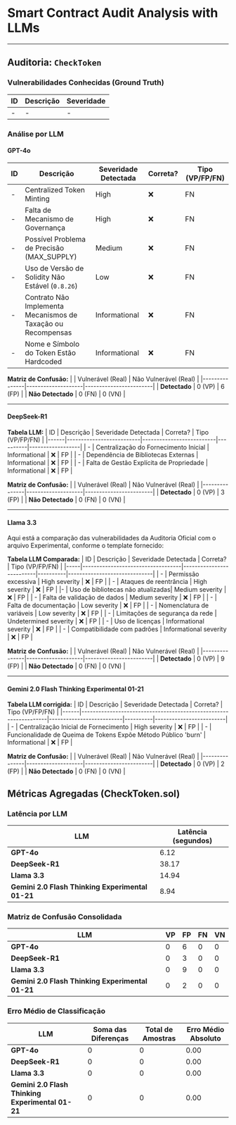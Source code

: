 # Smart Contract Audit Analysis with LLMs

---

## Auditoria: `CheckToken`

### Vulnerabilidades Conhecidas (Ground Truth)
| ID    | Descrição                                              | Severidade             |
|-------|--------------------------------------------------------|------------------------|
| - | -                           | -                  |


### Análise por LLM

#### GPT-4o
| ID  | Descrição                                               | Severidade Detectada    | Correta? | Tipo (VP/FP/FN)            |
|-----|---------------------------------------------------------|-------------------------|----------|---------------------------|
| -   | Centralized Token Minting                               | High                    | ❌       | FN                        |
| -   | Falta de Mecanismo de Governança                        | High                    | ❌       | FN                        |
| -   | Possível Problema de Precisão (MAX_SUPPLY)              | Medium                  | ❌       | FN                        |
| -   | Uso de Versão de Solidity Não Estável (`0.8.26`)        | Low                     | ❌       | FN                        |
| -   | Contrato Não Implementa Mecanismos de Taxação ou Recompensas | Informational            | ❌       | FN                        |
| -   | Nome e Símbolo do Token Estão Hardcoded                | Informational            | ❌       | FN                        |

**Matriz de Confusão:**
|               | Vulnerável (Real) | Não Vulnerável (Real) |
|---------------|--------------------|------------------------|
| **Detectado** | 0 (VP)             | 6 (FP)                 |
| **Não Detectado** | 0 (FN)         | 0 (VN)                 |

---

#### DeepSeek-R1
**Tabela LLM:**
| ID   | Descrição                | Severidade Detectada     | Correta? | Tipo (VP/FP/FN) |
|------|--------------------------|--------------------------|----------|------------------|
| -    | Centralização do Fornecimento Inicial | Informational           | ❌       | FP               |
| -    | Dependência de Bibliotecas Externas | Informational           | ❌       | FP               |
| -    | Falta de Gestão Explícita de Propriedade | Informational           | ❌       | FP               |

**Matriz de Confusão:**
|               | Vulnerável (Real) | Não Vulnerável (Real) |
|---------------|--------------------|------------------------|
| **Detectado** | 0 (VP)             | 3 (FP)                 |
| **Não Detectado** | 0 (FN)         | 0 (VN)                 |

---

#### Llama 3.3
Aqui está a comparação das vulnerabilidades da Auditoria Oficial com o arquivo Experimental, conforme o template fornecido:

**Tabela LLM Comparada:**
| ID  | Descrição                         | Severidade Detectada     | Correta? | Tipo (VP/FP/FN)               |
|-----|-----------------------------------|--------------------------|----------|------------------------------|
| -   | Permissão excessiva              | High severity            | ❌       | FP                           |
| - | Ataques de reentrância           | High severity            | ❌       | FP    |
|- | Uso de bibliotecas não atualizadas| Medium severity          | ❌       | FP    |
| -   | Falta de validação de dados      | Medium severity          | ❌       | FP                           |
| -   | Falta de documentação            | Low severity             | ❌       | FP                           |
| -   | Nomenclatura de variáveis        | Low severity             | ❌       | FP                           |
| -   | Limitações de segurança da rede  | Undetermined severity    | ❌       | FP                           |
| -   | Uso de licenças                  | Informational severity   | ❌       | FP                           |
| -   | Compatibilidade com padrões      | Informational severity   | ❌       | FP                           |

**Matriz de Confusão:**
|               | Vulnerável (Real) | Não Vulnerável (Real) |
|---------------|--------------------|------------------------|
| **Detectado** | 0 (VP)             | 9 (FP)                 |
| **Não Detectado** | 0 (FN)         | 0 (VN)                 |

---

#### Gemini 2.0 Flash Thinking Experimental 01-21
**Tabela LLM corrigida:**
| ID   | Descrição                                                        | Severidade Detectada     | Correta? | Tipo (VP/FP/FN)         |
|------|------------------------------------------------------------------|--------------------------|----------|-------------------------|
| -    | Centralização Inicial de Fornecimento                            | High severity            | ❌       | FP                      |
| -    | Funcionalidade de Queima de Tokens Expõe Método Público 'burn'  | Informational            | ❌       | FP                      |

**Matriz de Confusão:**
|               | Vulnerável (Real) | Não Vulnerável (Real) |
|---------------|--------------------|------------------------|
| **Detectado** | 0 (VP)             | 2 (FP)                 |
| **Não Detectado** | 0 (FN)         | 0 (VN)                 |


## Métricas Agregadas (CheckToken.sol)

### Latência por LLM
| LLM | Latência (segundos) |
|-------------|------------------|
| **GPT-4o** | 6.12 |
| **DeepSeek-R1** | 38.17 |
| **Llama 3.3** | 14.94 |
| **Gemini 2.0 Flash Thinking Experimental 01-21** | 8.94 |

### Matriz de Confusão Consolidada
| LLM | VP | FP | FN | VN |
|-----------|----|----|----|----|
| **GPT-4o** | 0 | 6 | 0 | 0 |
| **DeepSeek-R1** | 0 | 3 | 0 | 0 |
| **Llama 3.3** | 0 | 9 | 0 | 0 |
| **Gemini 2.0 Flash Thinking Experimental 01-21** | 0 | 2 | 0 | 0 |

### Erro Médio de Classificação
| LLM | Soma das Diferenças | Total de Amostras | Erro Médio Absoluto |
|-----------|---------------------|---------------------|---------------------|
| **GPT-4o** | 0 | 0 | 0.00 |
| **DeepSeek-R1** | 0 | 0 | 0.00 |
| **Llama 3.3** | 0 | 0 | 0.00 |
| **Gemini 2.0 Flash Thinking Experimental 01-21** | 0 | 0 | 0.00 |

